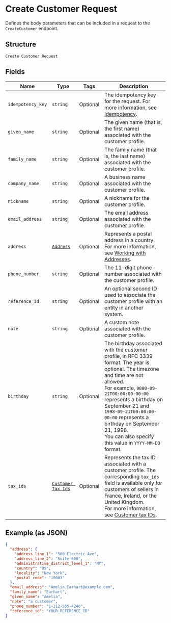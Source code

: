 
# Create Customer Request

Defines the body parameters that can be included in a request to the
`CreateCustomer` endpoint.

## Structure

`Create Customer Request`

## Fields

| Name | Type | Tags | Description |
|  --- | --- | --- | --- |
| `idempotency_key` | `string` | Optional | The idempotency key for the request.	For more information, see<br>[Idempotency](https://developer.squareup.com/docs/working-with-apis/idempotency). |
| `given_name` | `string` | Optional | The given name (that is, the first name) associated with the customer profile. |
| `family_name` | `string` | Optional | The family name (that is, the last name) associated with the customer profile. |
| `company_name` | `string` | Optional | A business name associated with the customer profile. |
| `nickname` | `string` | Optional | A nickname for the customer profile. |
| `email_address` | `string` | Optional | The email address associated with the customer profile. |
| `address` | [`Address`](/doc/models/address.md) | Optional | Represents a postal address in a country.<br>For more information, see [Working with Addresses](https://developer.squareup.com/docs/build-basics/working-with-addresses). |
| `phone_number` | `string` | Optional | The 11-digit phone number associated with the customer profile. |
| `reference_id` | `string` | Optional | An optional second ID used to associate the customer profile with an<br>entity in another system. |
| `note` | `string` | Optional | A custom note associated with the customer profile. |
| `birthday` | `string` | Optional | The birthday associated with the customer profile, in RFC 3339 format. The year is optional. The timezone and time are not allowed.<br>For example, `0000-09-21T00:00:00-00:00` represents a birthday on September 21 and `1998-09-21T00:00:00-00:00` represents a birthday on September 21, 1998.<br>You can also specify this value in `YYYY-MM-DD` format. |
| `tax_ids` | [`Customer Tax Ids`](/doc/models/customer-tax-ids.md) | Optional | Represents the tax ID associated with a customer profile. The corresponding `tax_ids` field is available only for customers of sellers in France, Ireland, or the United Kingdom.<br>For more information, see [Customer tax IDs](https://developer.squareup.com/docs/customers-api/what-it-does#customer-tax-ids). |

## Example (as JSON)

```json
{
  "address": {
    "address_line_1": "500 Electric Ave",
    "address_line_2": "Suite 600",
    "administrative_district_level_1": "NY",
    "country": "US",
    "locality": "New York",
    "postal_code": "10003"
  },
  "email_address": "Amelia.Earhart@example.com",
  "family_name": "Earhart",
  "given_name": "Amelia",
  "note": "a customer",
  "phone_number": "1-212-555-4240",
  "reference_id": "YOUR_REFERENCE_ID"
}
```

